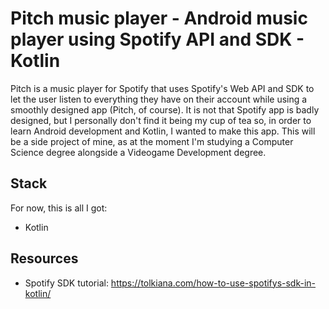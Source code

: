# Pitch music player - Android music player using Spotify API and SDK - Kotlin
Pitch is a music player for Spotify that uses Spotify's Web API and SDK to let the user listen to everything they have on their account while using a smoothly designed app (Pitch, of course). It is not that Spotify app is badly designed, but I personally don't find it being my cup of tea so, in order to learn Android development and Kotlin, I wanted to make this app.
This will be a side project of mine, as at the moment I'm studying a Computer Science degree alongside a Videogame Development degree.

## Stack
For now, this is all I got:
- Kotlin

## Resources
- Spotify SDK tutorial: https://tolkiana.com/how-to-use-spotifys-sdk-in-kotlin/
